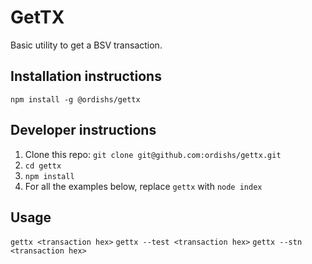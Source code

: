 # GetTX

Basic utility to get a BSV transaction.

## Installation instructions
`npm install -g @ordishs/gettx`


## Developer instructions

1. Clone this repo: `git clone git@github.com:ordishs/gettx.git`
2. `cd gettx`
3. `npm install`
4. For all the examples below, replace `gettx` with `node index`

## Usage

`gettx <transaction hex>`
`gettx --test <transaction hex>`
`gettx --stn <transaction hex>`
